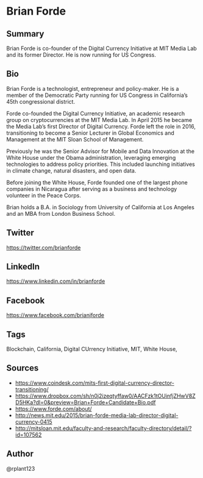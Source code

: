 # Brian Forde

## Summary
Brian Forde is co-founder of the Digital Currency Initiative at MIT Media Lab and its former Director. He is now running for US Congress. 

## Bio
Brian Forde is a technologist, entrepreneur and policy-maker. He is a member of the Democratic Party running for US Congress in California’s 45th congressional district.

Forde co-founded the Digital Currency Initiative, an academic research group on cryptocurrencies at the MIT Media Lab. In April 2015 he became the Media Lab’s first Director of Digital Currency. Forde left the role in 2016, transitioning to become a Senior Lecturer in Global Economics and Management at the MIT Sloan School of Management. 

Previously he was the Senior Advisor for Mobile and Data Innovation at the White House under the Obama administration, leveraging emerging technologies to address policy priorities. This included launching initiatives in climate change, natural disasters, and open data. 

Before joining the White House, Forde founded one of the largest phone companies in Nicaragua after serving as a business and technology volunteer in the Peace Corps.

Brian holds a B.A. in Sociology from University of California at Los Angeles and an MBA from London Business School.

## Twitter
https://twitter.com/brianforde

## LinkedIn
https://www.linkedin.com/in/brianforde

## Facebook
https://www.facebook.com/brianjforde

## Tags
Blockchain, California, Digital CUrrency Initiative, MIT, White House,

## Sources
- https://www.coindesk.com/mits-first-digital-currency-director-transitioning/
- https://www.dropbox.com/sh/n0j2izeqtyffaw0/AACFzk1tOUinfjZHwV8ZD5HKa?dl=0&preview=Brian+Forde+Candidate+Bio.pdf
- https://www.forde.com/about/
- http://news.mit.edu/2015/brian-forde-media-lab-director-digital-currency-0415
- http://mitsloan.mit.edu/faculty-and-research/faculty-directory/detail/?id=107562

## Author
@rplant123
